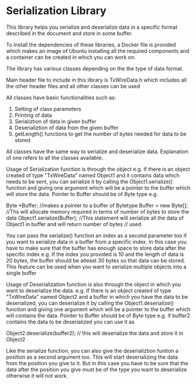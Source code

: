 # Serialization Library

This library helps you serialize and deserialize data in a specific format described in the document and store in some buffer. 

To install the dependencies of these libraries, a Docker file is provided which makes an image of Ubuntu installing all the required components and a container can be created in which you can work on.

The library has various classes depending on the the type of data format. 

Main header file to include in this library is TxWireData.h which includes all the other header files and all other classes 
can be used

All classes have basic functionalities such as:
1. Setting of class parameters
2. Printing of data
3. Serializtion of data in given buffer
4. Deserializtion of data from the given buffer
5. getLength() functions to get the number of bytes needed for data to be stored


All classes have the same way to serialize and deserialize data. Explanation of one refers to all the classes available.


Usage of Serialization function is through the object e.g. If there is an object created of type "TxWireData" named Object1
and it contains data which needs to be sent, you can serialize it by calling the Object1.serialize() function and giving one 
argument which will be a pointer to the buffer which will store the data. Pointer to Buffer should be of Byte type e.g.



Byte *Buffer; //makes a pointer to a buffer of Bytetype
Buffer = new Byte[<lengthofObject>]; //Ths will allocate memory required in terms of number of bytes to store the data
Object1.serialize(Buffer); //This statement will serialize all the data of Object1 in buffer and will return number of bytes                              // used


You can pass the serialize() function an index as a second parameter too if you want to serialize data in a buffer from a specific index. In this case you have to make sure that the buffer has enough space to store data after the specific index e.g. If the index you provided is 10 and the length of data is 20 bytes, the buffer should be atleast 30 bytes so that data can be stored.
This feature can be used when you want to serialize multiple objects into a single buffer


Usage of Deserialization function is also through the object in which you want to deserialize the data. e.g. If there is an object created of type "TxWireData" named Object2 and a buffer in which you have the data to be deserialized, you can deserialize it by calling the Object1.deserialize() function and giving one argument which will be a pointer to the buffer which will contains the data. Pointer to Buffer should be of Byte type e.g. if buffer2 contains the data to be deserialized you can use it as



Object2.deserialize(buffer2); // this will deserialize the data and store it in Object2


Like the serialize function, you can also give the deserializtion funtion a position as a second argument too. This will start deserializing the data from the position you give to it. But in this case you have to be sure that the data after the position you give must be of the type you want to deserialize otherwise it will not work.




